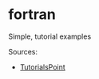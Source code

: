 # fortran
Simple, tutorial examples

Sources:
+ [TutorialsPoint](https://www.tutorialspoint.com/fortran/index.htm)
